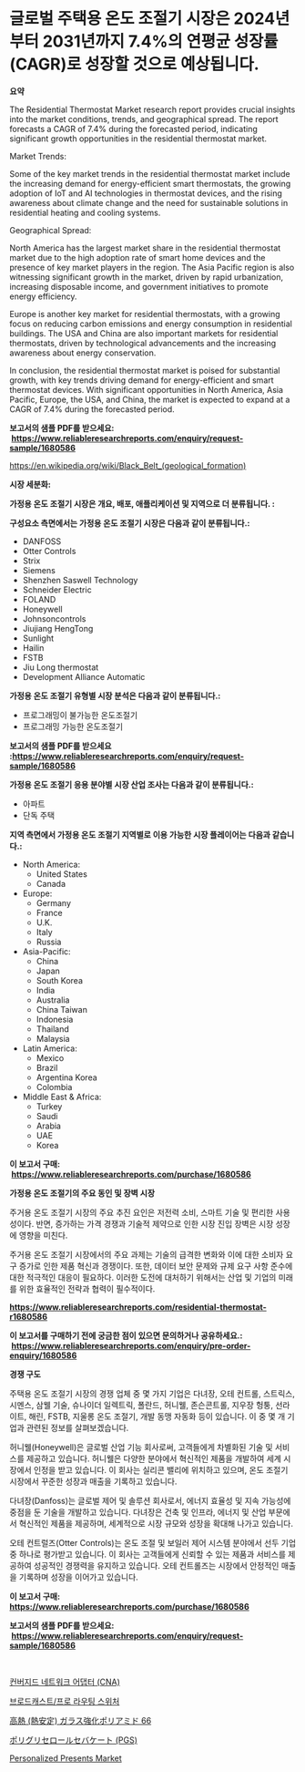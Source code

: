 <p><h1>글로벌 주택용 온도 조절기 시장은 2024년부터 2031년까지 7.4%의 연평균 성장률(CAGR)로 성장할 것으로 예상됩니다.</h1></p><p><strong>요약</strong></p>
<p><p>The Residential Thermostat Market research report provides crucial insights into the market conditions, trends, and geographical spread. The report forecasts a CAGR of 7.4% during the forecasted period, indicating significant growth opportunities in the residential thermostat market.</p><p>Market Trends:</p><p>Some of the key market trends in the residential thermostat market include the increasing demand for energy-efficient smart thermostats, the growing adoption of IoT and AI technologies in thermostat devices, and the rising awareness about climate change and the need for sustainable solutions in residential heating and cooling systems.</p><p>Geographical Spread:</p><p>North America has the largest market share in the residential thermostat market due to the high adoption rate of smart home devices and the presence of key market players in the region. The Asia Pacific region is also witnessing significant growth in the market, driven by rapid urbanization, increasing disposable income, and government initiatives to promote energy efficiency.</p><p>Europe is another key market for residential thermostats, with a growing focus on reducing carbon emissions and energy consumption in residential buildings. The USA and China are also important markets for residential thermostats, driven by technological advancements and the increasing awareness about energy conservation.</p><p>In conclusion, the residential thermostat market is poised for substantial growth, with key trends driving demand for energy-efficient and smart thermostat devices. With significant opportunities in North America, Asia Pacific, Europe, the USA, and China, the market is expected to expand at a CAGR of 7.4% during the forecasted period.</p></p>
<p><strong>보고서의 샘플 PDF를 받으세요: &nbsp;<a href="https://www.reliableresearchreports.com/enquiry/request-sample/1680586">https://www.reliableresearchreports.com/enquiry/request-sample/1680586</a></strong></p>
<p><a href="https://en.wikipedia.org/wiki/Black_Belt_(geological_formation)">https://en.wikipedia.org/wiki/Black_Belt_(geological_formation)</a></p>
<p><strong>시장 세분화:</strong></p>
<p><strong> 가정용 온도 조절기 시장은 개요, 배포, 애플리케이션 및 지역으로 더 분류됩니다. :</strong></p>
<p><strong>구성요소 측면에서는 가정용 온도 조절기 시장은 다음과 같이 분류됩니다.:</strong></p>
<p><ul><li>DANFOSS</li><li>Otter Controls</li><li>Strix</li><li>Siemens</li><li>Shenzhen Saswell Technology</li><li>Schneider Electric</li><li>FOLAND</li><li>Honeywell</li><li>Johnsoncontrols</li><li>Jiujiang HengTong</li><li>Sunlight</li><li>Hailin</li><li>FSTB</li><li>Jiu Long thermostat</li><li>Development Alliance Automatic</li></ul></p>
<p><strong> 가정용 온도 조절기 유형별 시장 분석은 다음과 같이 분류됩니다.:</strong></p>
<p><ul><li>프로그래밍이 불가능한 온도조절기</li><li>프로그래밍 가능한 온도조절기</li></ul></p>
<p><strong>보고서의 샘플 PDF를 받으세요 :<a href="https://www.reliableresearchreports.com/enquiry/request-sample/1680586">https://www.reliableresearchreports.com/enquiry/request-sample/1680586</a></strong></p>
<p><strong> 가정용 온도 조절기 응용 분야별 시장 산업 조사는 다음과 같이 분류됩니다.:</strong></p>
<p><ul><li>아파트</li><li>단독 주택</li></ul></p>
<p><strong>지역 측면에서 가정용 온도 조절기 지역별로 이용 가능한 시장 플레이어는 다음과 같습니다.:</strong></p>
<p><ul>
    <li>
        North America:
        <ul>
            <li>United States</li>
            <li>Canada</li>
        </ul>
    </li>
    <li>
        Europe:
        <ul>
            <li>Germany</li>
            <li>France</li>
            <li>U.K.</li>
            <li>Italy</li>
            <li>Russia</li>
        </ul>
    </li>
    <li>
        Asia-Pacific:
        <ul>
            <li>China</li>
            <li>Japan</li>
            <li>South Korea</li>
            <li>India</li>
            <li>Australia</li>
            <li>China Taiwan</li>
            <li>Indonesia</li>
            <li>Thailand</li>
            <li>Malaysia</li>
        </ul>
    </li>
    <li>
        Latin America:
        <ul>
            <li>Mexico</li>
            <li>Brazil</li>
            <li>Argentina Korea</li>
            <li>Colombia</li>
        </ul>
    </li>
    <li>
        Middle East & Africa:
        <ul>
            <li>Turkey</li>
            <li>Saudi</li>
            <li>Arabia</li>
            <li>UAE</li>
            <li>Korea</li>
        </ul>
    </li>
    </ul></p>
<p><strong>이 보고서 구매: &nbsp;<a href="https://www.reliableresearchreports.com/purchase/1680586">https://www.reliableresearchreports.com/purchase/1680586</a></strong></p>
<p><strong>가정용 온도 조절기의 주요 동인 및 장벽 시장</strong></p>
<p><p>주거용 온도 조절기 시장의 주요 추진 요인은 저전력 소비, 스마트 기술 및 편리한 사용성이다. 반면, 증가하는 가격 경쟁과 기술적 제약으로 인한 시장 진입 장벽은 시장 성장에 영향을 미친다.</p><p>주거용 온도 조절기 시장에서의 주요 과제는 기술의 급격한 변화와 이에 대한 소비자 요구 증가로 인한 제품 혁신과 경쟁이다. 또한, 데이터 보안 문제와 규제 요구 사항 준수에 대한 적극적인 대응이 필요하다. 이러한 도전에 대처하기 위해서는 산업 및 기업의 미래를 위한 효율적인 전략과 협력이 필수적이다.</p></p>
<p><strong><a href="https://www.reliableresearchreports.com/residential-thermostat-r1680586">https://www.reliableresearchreports.com/residential-thermostat-r1680586</a></strong></p>
<p><strong>이 보고서를 구매하기 전에 궁금한 점이 있으면 문의하거나 공유하세요.: &nbsp;<a href="https://www.reliableresearchreports.com/enquiry/pre-order-enquiry/1680586">https://www.reliableresearchreports.com/enquiry/pre-order-enquiry/1680586</a></strong></p>
<p><strong>경쟁 구도</strong></p>
<p><p>주택용 온도 조절기 시장의 경쟁 업체 중 몇 가지 기업은 다녀장, 오테 컨트롤, 스트릭스, 시멘스, 삼웰 기술, 슈나이더 일렉트릭, 폴란드, 허니웰, 존슨콘트롤, 지우장 헝퉁, 선라이트, 해린, FSTB, 지울롱 온도 조절기, 개발 동맹 자동화 등이 있습니다. 이 중 몇 개 기업과 관련된 정보를 살펴보겠습니다.</p><p>허니웰(Honeywell)은 글로벌 산업 기능 회사로써, 고객들에게 차별화된 기술 및 서비스를 제공하고 있습니다. 허니웰은 다양한 분야에서 혁신적인 제품을 개발하여 세계 시장에서 인정을 받고 있습니다. 이 회사는 실리콘 밸리에 위치하고 있으며, 온도 조절기 시장에서 꾸준한 성장과 매출을 기록하고 있습니다.</p><p>다녀장(Danfoss)는 글로벌 제어 및 솔루션 회사로서, 에너지 효율성 및 지속 가능성에 중점을 둔 기술을 개발하고 있습니다. 다녀장은 건축 및 인프라, 에너지 및 산업 부문에서 혁신적인 제품을 제공하며, 세계적으로 시장 규모와 성장을 확대해 나가고 있습니다.</p><p>오테 컨트럴즈(Otter Controls)는 온도 조절 및 보일러 제어 시스템 분야에서 선두 기업 중 하나로 평가받고 있습니다. 이 회사는 고객들에게 신뢰할 수 있는 제품과 서비스를 제공하여 성공적인 경쟁력을 유지하고 있습니다. 오테 컨트롤즈는 시장에서 안정적인 매출을 기록하며 성장을 이어가고 있습니다.</p></p>
<p><strong>이 보고서 구매: &nbsp; <a href="https://www.reliableresearchreports.com/purchase/1680586">https://www.reliableresearchreports.com/purchase/1680586</a></strong></p>
<p><strong>보고서의 샘플 PDF를 받으세요: &nbsp;<a href="https://www.reliableresearchreports.com/enquiry/request-sample/1680586">https://www.reliableresearchreports.com/enquiry/request-sample/1680586</a></strong><strong></strong></p>
<p>&nbsp;</p>
<p><p><a href="https://github.com/PhilToryphy7876567/Market-Research-Report-List-2/blob/main/3277967149052.md">컨버지드 네트워크 어댑터 (CNA)</a></p><p><a href="https://github.com/hzumrdvas204296/Market-Research-Report-List-2/blob/main/3626183149051.md">브로드캐스트/프로 라우팅 스위처</a></p><p><a href="https://github.com/jkjreqjscoxx7/Market-Research-Report-List-2/blob/main/1143277141190.md">高熱 (熱安定) ガラス強化ポリアミド 66</a></p><p><a href="https://github.com/hilmi-2a/Market-Research-Report-List-2/blob/main/5565730141191.md">ポリグリセロールセバケート (PGS)</a></p><p><a href="https://github.com/elizabethdagraca/Market-Research-Report-List-3/blob/main/personalized-presents-market.md">Personalized Presents Market</a></p></p>